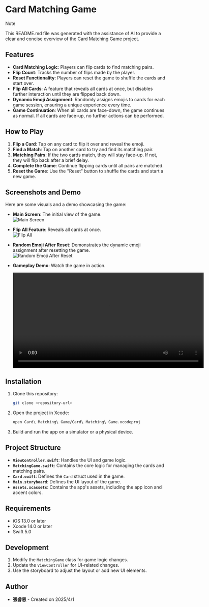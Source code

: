 # Card Matching Game
> [!NOTE]  
> This README.md file was generated with the assistance of AI to provide a clear and concise overview of the Card Matching Game project.  

## Features

- **Card Matching Logic**: Players can flip cards to find matching pairs.
- **Flip Count**: Tracks the number of flips made by the player.
- **Reset Functionality**: Players can reset the game to shuffle the cards and start over.
- **Flip All Cards**: A feature that reveals all cards at once, but disables further interaction until they are flipped back down.
- **Dynamic Emoji Assignment**: Randomly assigns emojis to cards for each game session, ensuring a unique experience every time.
- **Game Continuation**: When all cards are face-down, the game continues as normal. If all cards are face-up, no further actions can be performed.

## How to Play

1. **Flip a Card**: Tap on any card to flip it over and reveal the emoji.
2. **Find a Match**: Tap on another card to try and find its matching pair.
3. **Matching Pairs**: If the two cards match, they will stay face-up. If not, they will flip back after a brief delay.
4. **Complete the Game**: Continue flipping cards until all pairs are matched.
5. **Reset the Game**: Use the "Reset" button to shuffle the cards and start a new game.

## Screenshots and Demo

Here are some visuals and a demo showcasing the game:

- **Main Screen**: The initial view of the game.  
    ![Main Screen](image.png)

- **Flip All Feature**: Reveals all cards at once.  
    ![Flip All](image-1.png)

- **Random Emoji After Reset**: Demonstrates the dynamic emoji assignment after resetting the game.  
    ![Random Emoji After Reset](image-2.png)

- **Gameplay Demo**: Watch the game in action.  
    <div align="center">
        <video src="Simulator%20Screen%20Recording%20-%20iPhone%2016%20Pro%20-%202025-04-01%20at%2014.45.53.mp4" controls width="600"></video>
    </div>

## Installation

1. Clone this repository:
   ```bash
   git clone <repository-url>
   ```
2. Open the project in Xcode:
   ```bash
   open Card\ Matching\ Game/Card\ Matching\ Game.xcodeproj
   ```
3. Build and run the app on a simulator or a physical device.

## Project Structure

- **`ViewController.swift`**: Handles the UI and game logic.
- **`MatchingGame.swift`**: Contains the core logic for managing the cards and matching pairs.
- **`Card.swift`**: Defines the `Card` struct used in the game.
- **`Main.storyboard`**: Defines the UI layout of the game.
- **`Assets.xcassets`**: Contains the app's assets, including the app icon and accent colors.

## Requirements

- iOS 13.0 or later
- Xcode 14.0 or later
- Swift 5.0

## Development

1. Modify the `MatchingGame` class for game logic changes.
2. Update the `ViewController` for UI-related changes.
3. Use the storyboard to adjust the layout or add new UI elements.

## Author

- **張睿恩** - Created on 2025/4/1

